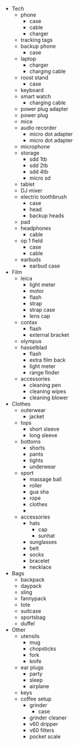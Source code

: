 - Tech
	- phone
		- case
		- cable
		- charger
	- tracking tags
	- backup phone
		- case
	- laptop
		- charger
		- charging cable
	- roost stand
		- case
	- keyboard
	- smart watch
		- charging cable
	- power plug adapter
	- power plug
	- mice
	- audio recorder
		- micro dot adapter
		- micro dot adapter
	- microphone
	- storage
		- sdd 1tb
		- sdd 2tb
		- sdd 4tb
		- micro sd
	- tablet
	- DJ mixer
	- electric toothbrush
		- case
		- head
		- backup heads
	- pad
	- headphones
		- cable
	- op 1 field
		- case
		- cable
	- earbuds
		- earbud case
- Film
	- leica
		- light meter
		- motor
		- flash
		- strap
		- strap case
		- lens cap
	- contax
		- flash
		- external bracket
	- olympus
	- hasselblad
		- flash
		- extra film back
		- light meter
		- range finder
	- accessories
		- cleaning pen
		- cleaning wipes
		- cleaning blower
- Clothes
	- outerwear
		- jacket
	- tops
		- short sleeve
		- long sleeve
	- bottoms
		- shorts
		- pants
		- tights
		- underwear
	- sport
		- massage ball
		- roller
		- gua sha
		- rope
		- clothes
		- 
	- accessories
		- hats
			- cap
			- sunhat
		- sunglasses
		- belt
		- socks
		- bracelet
		- necklace
- Bags
	- backpack
	- daypack
	- sling
	- fannypack
	- tote
	- suitcase
	- sportsbag
	- duffel
- Other
	- utensils
		- mug
		- chopsticks
		- fork
		- knife
	- ear plugs
		- party
		- sleep
		- airplane
	- keys
	- coffee setup
		- grinder
			- case
		- grinder cleaner
		- v60 dripper
		- v60 filters
		- pocket scale